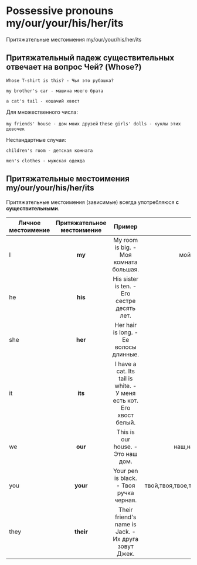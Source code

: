 # Possessive pronouns my/our/your/his/her/its

Притяжательные местоимения my/our/your/his/her/its

## Притяжательный падеж существительных отвечает на вопрос Чей? (Whose?)

`Whose T-shirt is this? - Чья это рубашка?`

`my brother's car - машина моего брата`

`a cat's tail - кошачий хвост`

Для множественного числа:

`my friends' house - дом моих друзей`
`these girls' dolls - куклы этих девочек`

Нестандартные случаи:

`children's room - детская комната`

`men's clothes - мужская одежда`

## Притяжательные местоимения my/our/your/his/her/its

Притяжательные местоимения (зависимые) всегда употребляюся **с существительными**.

| Личное местоимение| Притяжательное местоимение|Пример| Перевод |
| ------------- |:-------------:|:-------------:|:-------------:|
| I| **my**|  My room is big. - Моя комната большая.| мой,моя,мое,мои | 
| he| **his**|  His sister is ten. - Его сестре десять лет.| его  | 
| she| **her**| Her hair is long. - Ее волосы длинные. | ее | 
| it| **its**| I have a cat. Its tail is white. - У меня есть кот. Его хвост белый. | его,ее | 
| we| **our**| This is our house. - Это наш дом.| наш,наша,наше,наши | 
| you| **your**| Your pen is black. - Твоя ручка черная. | твой,твоя,твое,твои,ваш,ваша,ваше,ваши | 
| they| **their**| Their friend's name is Jack. - Их друга зовут Джек. | их |


 
